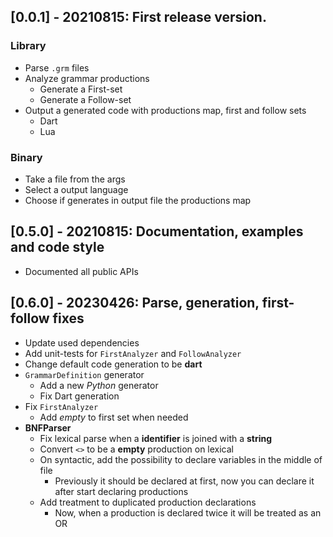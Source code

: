 ## [0.0.1] - 20210815: First release version.

### Library

- Parse `.grm` files
- Analyze grammar productions
    - Generate a First-set
    - Generate a Follow-set
- Output a generated code with productions map, first and follow sets
    - Dart
    - Lua

### Binary

- Take a file from the args
- Select a output language
- Choose if generates in output file the productions map

## [0.5.0] - 20210815: Documentation, examples and code style

- Documented all public APIs

## [0.6.0] - 20230426: Parse, generation, first-follow fixes

- Update used dependencies
- Add unit-tests for `FirstAnalyzer` and `FollowAnalyzer`
- Change default code generation to be **dart**
- `GrammarDefinition` generator
    - Add a new _*Python*_ generator
    - Fix Dart generation
- Fix `FirstAnalyzer`
    - Add _empty_ to first set when needed
- **BNFParser**
    - Fix lexical parse when a **identifier** is joined with a **string**
    - Convert `<>` to be a **empty** production on lexical
    - On syntactic, add the possibility to declare variables in the middle of file
        - Previously it should be declared at first, now you can declare it after start declaring
          productions
    - Add treatment to duplicated production declarations
        - Now, when a production is declared twice it will be treated as an OR
